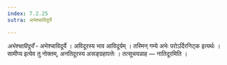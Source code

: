 ```yaml
---
index: 7.2.25
sutra: अभेश्चाविदूर्ये

---
```

_अभेश्चाविदूर्ये_ - अभेश्चाविदूर्ये । अविदूरस्य भाव आविदूर्यम् । तस्मिन् गम्ये अभेः परोऽर्दिरनिट्क इत्यर्थः । सामीप्य इत्येव तु नोक्तम्, अनतिदूरस्य असङ्ग्रहापत्तेः । तत्सूचयन्नाह —  नातिदूरमिति ।